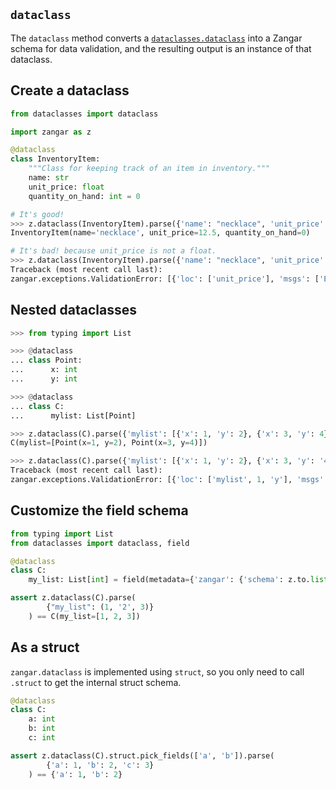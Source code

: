 ## `dataclass`

The `dataclass` method converts a [`dataclasses.dataclass`](https://docs.python.org/3/library/dataclasses.html#dataclasses.dataclass) into a Zangar schema for data validation, and the resulting output is an instance of that dataclass.

## Create a dataclass

```python
from dataclasses import dataclass

import zangar as z

@dataclass
class InventoryItem:
    """Class for keeping track of an item in inventory."""
    name: str
    unit_price: float
    quantity_on_hand: int = 0
```

```py
# It's good!
>>> z.dataclass(InventoryItem).parse({'name': "necklace", 'unit_price': 12.50})
InventoryItem(name='necklace', unit_price=12.5, quantity_on_hand=0)

```

```py
# It's bad! because unit_price is not a float.
>>> z.dataclass(InventoryItem).parse({'name': "necklace", 'unit_price': '12.50'})
Traceback (most recent call last):
zangar.exceptions.ValidationError: [{'loc': ['unit_price'], 'msgs': ['Expected float, received str']}]

```

## Nested dataclasses

```py
>>> from typing import List

>>> @dataclass
... class Point:
...      x: int
...      y: int

>>> @dataclass
... class C:
...      mylist: List[Point]

>>> z.dataclass(C).parse({'mylist': [{'x': 1, 'y': 2}, {'x': 3, 'y': 4}]})
C(mylist=[Point(x=1, y=2), Point(x=3, y=4)])

>>> z.dataclass(C).parse({'mylist': [{'x': 1, 'y': 2}, {'x': 3, 'y': '4'}]})
Traceback (most recent call last):
zangar.exceptions.ValidationError: [{'loc': ['mylist', 1, 'y'], 'msgs': ['Expected int, received str']}]

```

## Customize the field schema

```python
from typing import List
from dataclasses import dataclass, field

@dataclass
class C:
    my_list: List[int] = field(metadata={'zangar': {'schema': z.to.list(z.to.int())}})

assert z.dataclass(C).parse(
        {"my_list": (1, '2', 3)}
    ) == C(my_list=[1, 2, 3])
```

## As a struct

`zangar.dataclass` is implemented using `struct`, so you only need to call `.struct` to get the internal struct schema.

```python
@dataclass
class C:
    a: int
    b: int
    c: int

assert z.dataclass(C).struct.pick_fields(['a', 'b']).parse(
        {'a': 1, 'b': 2, 'c': 3}
    ) == {'a': 1, 'b': 2}
```